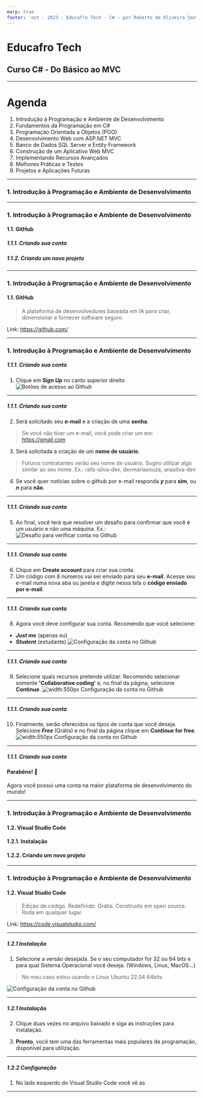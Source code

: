 ```yaml
---
marp: true
footer: 'out - 2023 - Educafro Tech - C# - por Roberto de Oliveira Santos'
---
```

# Educafro Tech
## Curso C# - Do Básico ao MVC
---
# Agenda
1. Introdução à Programação e Ambiente de Desenvolvimento
2. Fundamentos da Programação em C#
3. Programação Orientada a Objetos (POO)
4. Desenvolvimento Web com ASP.NET MVC
5. Banco de Dados SQL Server e Entity Framework
6. Construção de um Aplicativo Web MVC
7. Implementando Recursos Avançados
8. Melhores Práticas e Testes
9. Projetos e Aplicações Futuras
---
### 1. Introdução à Programação e Ambiente de Desenvolvimento
---
### 1. Introdução à Programação e Ambiente de Desenvolvimento
#### 1.1. GitHub
##### 1.1.1. Criando sua conta
##### 1.1.2. Criando um novo projeto

---
### 1. Introdução à Programação e Ambiente de Desenvolvimento
#### 1.1. GitHub
> A plataforma de desenvolvedores baseada em IA para criar, dimensionar e fornecer software seguro.

Link: https://github.com/

---
### 1. Introdução à Programação e Ambiente de Desenvolvimento
##### 1.1.1. Criando sua conta
1. Clique em ***Sign Up*** no canto superior direito
![Botões de acesso ao Github](../assets/images/imagem_1_sign_up_github.png "Botão Sign Up")

---
##### 1.1.1. Criando sua conta

2. Será solicitado seu **e-mail** e a criação de uma **senha**.
> Se você não tiver um e-mail, você pode criar um em: https://gmail.com
3. Será solicitada a criação de um **nome de usuário**.
> Futuros contratantes verão seu nome de usuário. Sugiro utilizar algo similar ao seu nome. Ex.: rafa-silva-dev, devmariasouza, anasilva-dev
4. Se você quer notícias sobre o github por e-mail responda ***y*** para **sim**, ou ***n*** para **não**.

---
##### 1.1.1. Criando sua conta

5. Ao final, você terá que resolver um desafio para confirmar que você é um usuário e não uma máquina. Ex.:
![Desafio para verificar conta no Github](../assets/images/imagem_2_verify_github.png "Verificar conta")

---

##### 1.1.1. Criando sua conta

6. Clique em **Create account** para criar sua conta.
7. Um código com 8 números vai ser enviado para seu **e-mail**. Acesse seu e-mail numa nova aba ou janela e digite nessa tela o **código enviado por e-mail**.

---

##### 1.1.1. Criando sua conta

8. Agora você deve configurar sua conta.
Recomendo que você selecione:
* ***Just me*** (apenas eu)
* ***Student*** (estudante)
![Configuração da conta no Github](../assets/images/imagem_3_configuracao_github.png "Verificar conta")

---

##### 1.1.1. Criando sua conta

9. Selecione quais recursos pretende utilizar. Recomendo selecionar somente **'Collaborative coding'** e, no final da página, selecione **Continue**. 
![width:550px Configuração da conta no Github](../assets/images/imagem_4_funcionalidades_github.png "Verificar conta")

---

##### 1.1.1. Criando sua conta

10. Finalmente, serão oferecidos os tipos de conta que você deseja. Selecione ***Free*** (Grátis) e no final da página clique em **Continue for free**.
![width:550px Configuração da conta no Github](../assets/images/imagem_5_conta_github.png "Verificar conta")

---

##### 1.1.1. Criando sua conta

#### Parabéns! 👏
Agora você possui uma conta na maior plataforma de desenvolvimento do mundo!

---
### 1. Introdução à Programação e Ambiente de Desenvolvimento
#### 1.2. Visual Studio Code
#### 1.2.1. Instalação
#### 1.2.2. Criando um novo projeto

---
### 1. Introdução à Programação e Ambiente de Desenvolvimento
#### 1.2. Visual Studio Code
> Edição de código. Redefinido. Grátis. Construído em open source. Roda em qualquer lugar.


Link: https://code.visualstudio.com/

---

##### 1.2.1 Instalação
1. Selecione a versão desejada. Se o seu computador for 32 ou 64 bits e para qual Sistema Operacional você deseja. (Windows, Linux, MacOS...)
> No meu caso estou usando o Linux Ubuntu 22.04 64bits

![Configuração da conta no Github](../assets/images/imagem_6_download_visual_studio.png "Verificar conta")

---

##### 1.2.1 Instalação
2. Clique duas vezes no arquivo baixado e siga as instruções para instalação.

3. **Pronto**, você tem uma das ferramentas mais populares de programação, disponível para utilização.

---

##### 1.2.2 Configuração
1. No lado esquerdo do Visual Studio Code você vê as 

---